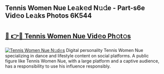## Tennis Women Nue Le𝚊k𝚎d N𝚞𝚍e - Part-s6e Vid𝚎o Le𝚊ks Photos 6K544

# <h2><a href="http://fb066c3.evod.top/?m=Tennis+Women+Nue">🔗 👉🔴 Tennis Women Nue Vid𝚎o Ph𝚘t𝚘s</a></h2>

[![Tennis Women Nue N𝚞d𝚎s](https://i.imgur.com/8V9OHl7.gif)](http://fb066c3.evod.top/?m=Tennis+Women+Nue)
Digital personality Tennis Women Nue specializing in dance and lifestyle content on social platforms. A public figure like Tennis Women Nue, with a large platform and a captive audience, has a responsibility to use his influence responsibly. 

